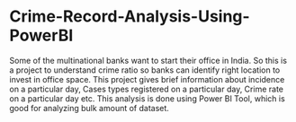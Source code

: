 # Crime-Record-Analysis-Using-PowerBI

Some of the multinational banks want to start their office in India. So this is a project to understand crime ratio so banks can identify right location to
invest in office space. This project gives brief information about incidence on a particular day, Cases types registered on a particular day, Crime rate
on a particular day etc. This analysis is done using Power BI Tool, which is good for analyzing bulk amount of dataset.
